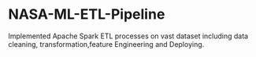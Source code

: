 # NASA-ML-ETL-Pipeline
Implemented Apache Spark ETL processes on vast dataset including data cleaning, transformation,feature Engineering and Deploying.
